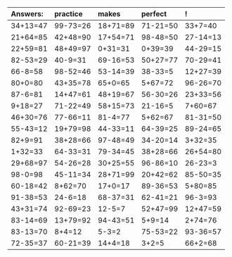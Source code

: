 | Answers: | practice | makes | perfect | ! |
| :--- | :--- | :--- | :--- | :--- |
| 34+13=47 | 99-73=26 | 18+71=89 | 71-21=50 | 33+7=40 | 
| 21+64=85 | 42+48=90 | 17+54=71 | 98-48=50 | 27-14=13 | 
| 22+59=81 | 48+49=97 | 0+31=31 | 0+39=39 | 44-29=15 | 
| 82-53=29 | 40-9=31 | 69-16=53 | 50+27=77 | 70-29=41 | 
| 66-8=58 | 98-52=46 | 53-14=39 | 38-33=5 | 12+27=39 | 
| 80+0=80 | 43+35=78 | 65+0=65 | 5+67=72 | 96-26=70 | 
| 87-6=81 | 14+47=61 | 48+19=67 | 56-30=26 | 23+33=56 | 
| 9+18=27 | 71-22=49 | 58+15=73 | 21-16=5 | 7+60=67 | 
| 46+30=76 | 77-66=11 | 81-4=77 | 5+62=67 | 81-31=50 | 
| 55-43=12 | 19+79=98 | 44-33=11 | 64-39=25 | 89-24=65 | 
| 82+9=91 | 38+28=66 | 97-48=49 | 34-20=14 | 3+32=35 | 
| 1+32=33 | 64-33=31 | 79-34=45 | 38+28=66 | 26+54=80 | 
| 29+68=97 | 54-26=28 | 30+25=55 | 96-86=10 | 26-23=3 | 
| 98-0=98 | 45-11=34 | 28+71=99 | 20+42=62 | 85-50=35 | 
| 60-18=42 | 8+62=70 | 17+0=17 | 89-36=53 | 5+80=85 | 
| 91-38=53 | 24-6=18 | 68-37=31 | 62-41=21 | 96-3=93 | 
| 43+31=74 | 92-69=23 | 12-5=7 | 52+47=99 | 12+47=59 | 
| 83-14=69 | 13+79=92 | 94-43=51 | 5+9=14 | 2+74=76 | 
| 83-13=70 | 8+4=12 | 5-3=2 | 75-53=22 | 93-36=57 | 
| 72-35=37 | 60-21=39 | 14+4=18 | 3+2=5 | 66+2=68 | 
